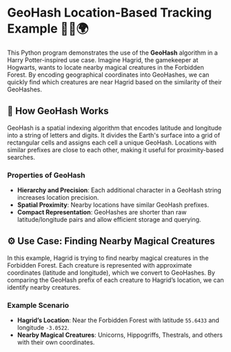 # GeoHash Location-Based Tracking Example 🧙‍♂️🌍

This Python program demonstrates the use of the **GeoHash** algorithm in a Harry Potter-inspired use case. Imagine Hagrid, the gamekeeper at Hogwarts, wants to locate nearby magical creatures in the Forbidden Forest. By encoding geographical coordinates into GeoHashes, we can quickly find which creatures are near Hagrid based on the similarity of their GeoHashes.

## 📝 How GeoHash Works
GeoHash is a spatial indexing algorithm that encodes latitude and longitude into a string of letters and digits. It divides the Earth's surface into a grid of rectangular cells and assigns each cell a unique GeoHash. Locations with similar prefixes are close to each other, making it useful for proximity-based searches.

### Properties of GeoHash
- **Hierarchy and Precision**: Each additional character in a GeoHash string increases location precision.
- **Spatial Proximity**: Nearby locations have similar GeoHash prefixes.
- **Compact Representation**: GeoHashes are shorter than raw latitude/longitude pairs and allow efficient storage and querying.

## ⚙️ Use Case: Finding Nearby Magical Creatures
In this example, Hagrid is trying to find nearby magical creatures in the Forbidden Forest. Each creature is represented with approximate coordinates (latitude and longitude), which we convert to GeoHashes. By comparing the GeoHash prefix of each creature to Hagrid’s location, we can identify nearby creatures.

### Example Scenario
- **Hagrid’s Location**: Near the Forbidden Forest with latitude `55.6433` and longitude `-3.0522`.
- **Nearby Magical Creatures**: Unicorns, Hippogriffs, Thestrals, and others with their own coordinates.
